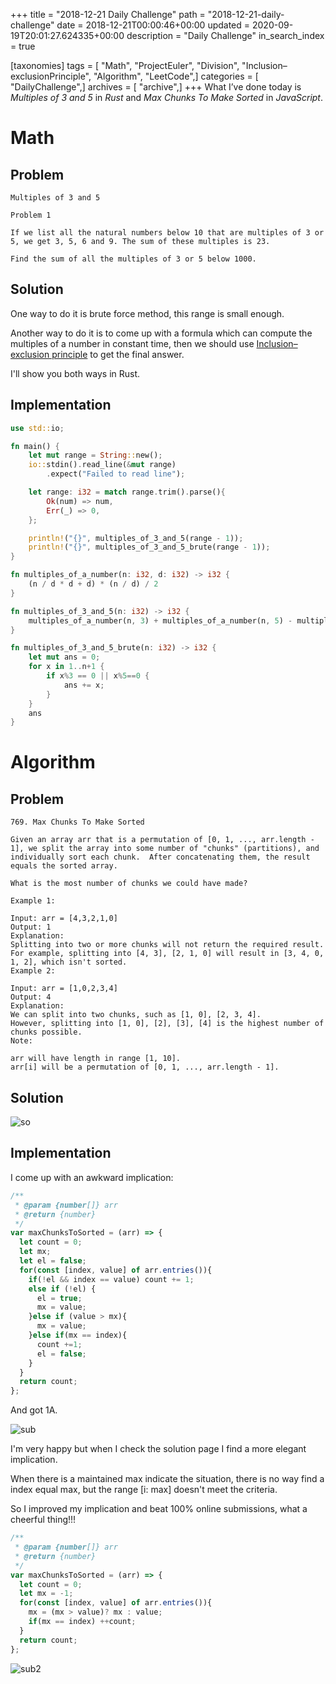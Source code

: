 +++
title = "2018-12-21 Daily Challenge"
path = "2018-12-21-daily-challenge"
date = 2018-12-21T00:00:46+00:00
updated = 2020-09-19T20:01:27.624335+00:00
description = "Daily Challenge"
in_search_index = true

[taxonomies]
tags = [ "Math", "ProjectEuler", "Division", "Inclusion–exclusionPrinciple", "Algorithm", "LeetCode",]
categories = [ "DailyChallenge",]
archives = [ "archive",]
+++
What I’ve done today is *Multiples of 3 and 5* in *Rust* and *Max Chunks To Make Sorted* in *JavaScript*.

<!-- more -->

# Math

## Problem

```
Multiples of 3 and 5

Problem 1 

If we list all the natural numbers below 10 that are multiples of 3 or 5, we get 3, 5, 6 and 9. The sum of these multiples is 23.

Find the sum of all the multiples of 3 or 5 below 1000.
```

## Solution

One way to do it is brute force method, this range is small enough.

Another way to do it is to come up with a formula which can compute the multiples of a number in constant time, then we should use [Inclusion–exclusion principle](https://en.wikipedia.org/wiki/Inclusion%E2%80%93exclusion_principle) to get the final answer.

I'll show you both ways in Rust.

## Implementation

```rust
use std::io;

fn main() {
    let mut range = String::new();
    io::stdin().read_line(&mut range)
        .expect("Failed to read line");

    let range: i32 = match range.trim().parse(){
        Ok(num) => num,
        Err(_) => 0,
    };

    println!("{}", multiples_of_3_and_5(range - 1));
    println!("{}", multiples_of_3_and_5_brute(range - 1));
}

fn multiples_of_a_number(n: i32, d: i32) -> i32 {
    (n / d * d + d) * (n / d) / 2
}

fn multiples_of_3_and_5(n: i32) -> i32 {
    multiples_of_a_number(n, 3) + multiples_of_a_number(n, 5) - multiples_of_a_number(n, 15)
}

fn multiples_of_3_and_5_brute(n: i32) -> i32 {
    let mut ans = 0;
    for x in 1..n+1 {
        if x%3 == 0 || x%5==0 {
            ans += x;
        }
    }
    ans
}
```

# Algorithm

## Problem

```
769. Max Chunks To Make Sorted

Given an array arr that is a permutation of [0, 1, ..., arr.length - 1], we split the array into some number of "chunks" (partitions), and individually sort each chunk.  After concatenating them, the result equals the sorted array.

What is the most number of chunks we could have made?

Example 1:

Input: arr = [4,3,2,1,0]
Output: 1
Explanation:
Splitting into two or more chunks will not return the required result.
For example, splitting into [4, 3], [2, 1, 0] will result in [3, 4, 0, 1, 2], which isn't sorted.
Example 2:

Input: arr = [1,0,2,3,4]
Output: 4
Explanation:
We can split into two chunks, such as [1, 0], [2, 3, 4].
However, splitting into [1, 0], [2], [3], [4] is the highest number of chunks possible.
Note:

arr will have length in range [1, 10].
arr[i] will be a permutation of [0, 1, ..., arr.length - 1].
```

## Solution

![so](SharedImage.png)

## Implementation

I come up with an awkward implication:

```javascript
/**
 * @param {number[]} arr
 * @return {number}
 */
var maxChunksToSorted = (arr) => {
  let count = 0;
  let mx;
  let el = false;
  for(const [index, value] of arr.entries()){
    if(!el && index == value) count += 1;
    else if (!el) {
      el = true;
      mx = value;
    }else if (value > mx){
      mx = value;
    }else if(mx == index){
      count +=1;
      el = false;
    }
  }
  return count;
};
```

And got 1A.

![sub](1545314277148.png)

I'm very happy but when I check the solution page I find a more elegant implication.

When there is a maintained max indicate the situation, there is no way find a index equal max, but the range \[i: max\] doesn't meet the criteria.

So I improved my implication and beat 100% online submissions, what a cheerful thing!!!

```javascript
/**
 * @param {number[]} arr
 * @return {number}
 */
var maxChunksToSorted = (arr) => {
  let count = 0;
  let mx = -1;
  for(const [index, value] of arr.entries()){
    mx = (mx > value)? mx : value;
    if(mx == index) ++count;
  }
  return count;
};
```

![sub2](1545314327135.png)